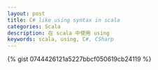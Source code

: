```yaml
---
layout: post
title: C# like using syntax in scala
categories: Scala
description: 在 scala 中使用 using
keywords: scala, using, C#, CSharp
---
```


{% gist 0744426121a5227bbcf050619cb24119 %}